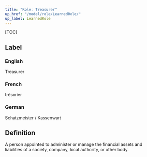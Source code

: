 ```yaml
---
title: "Role: Treasurer"
up_href: "/model/role/LearnedRole/"
up_label: LearnedRole
---
```


[TOC]

## Label

### English
Treasurer

### French
trésorier

### German
Schatzmeister / Kassenwart

## Definition
A person appointed to administer or manage the financial assets and liabilities of a society, company, local authority, or other body.

